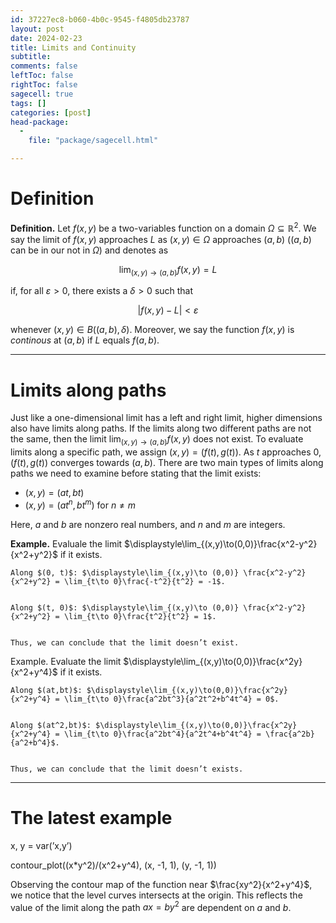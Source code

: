 ```yaml
---
id: 37227ec8-b060-4b0c-9545-f4805db23787
layout: post
date: 2024-02-23
title: Limits and Continuity
subtitle: 
comments: false
leftToc: false
rightToc: false
sagecell: true
tags: []
categories: [post]
head-package:
  -
    file: "package/sagecell.html"

---
```


# Definition


**Definition.** Let $f(x,y)$ be a two-variables function on a domain $\Omega\subseteq\mathbb{R}^2$. We say the limit of $f(x,y)$ approaches $L$ as $(x,y)\in\Omega$ approaches $(a,b)$ ($(a,b)$ can be in our not in $\Omega$) and denotes as


$$
\lim_{(x,y)\to(a,b)}f(x,y)=L
$$


if, for all $\varepsilon>0$, there exists a $\delta>0$ such that


$$
\left|f(x,y)-L\right|<\varepsilon
$$


whenever $(x,y)\in B((a,b), \delta)$. Moreover, we say the function $f(x,y)$ is _continous_ at $(a,b)$ if $L$ equals $f(a,b)$.


---


# Limits along paths


Just like a one-dimensional limit has a left and right limit, higher dimensions also have limits along paths. If the limits along two different paths are not the same, then the limit $\displaystyle\lim_{(x,y)\to(a,b)}f(x,y)$ does not exist. To evaluate limits along a specific path, we assign $(x,y)=(f(t),g(t))$. As $t$ approaches $0$, $(f(t),g(t))$ converges towards $(a,b)$. There are two main types of limits along paths we need to examine before stating that the limit exists:

- $(x,y)=(at,bt)$
- $(x,y)=(at^n,bt^m)$ for $n\neq m$

Here, $a$ and $b$ are nonzero real numbers, and $n$ and $m$ are integers.


**Example.** Evaluale the limit $\displaystyle\lim_{(x,y)\to(0,0)}\frac{x^2-y^2}{x^2+y^2}$ if it exists.


	Along $(0, t)$: $\displaystyle\lim_{(x,y)\to (0,0)} \frac{x^2-y^2}{x^2+y^2} = \lim_{t\to 0}\frac{-t^2}{t^2} = -1$.


	Along $(t, 0)$: $\displaystyle\lim_{(x,y)\to (0,0)} \frac{x^2-y^2}{x^2+y^2} = \lim_{t\to 0}\frac{t^2}{t^2} = 1$.


	Thus, we can conclude that the limit doesn’t exist.


Example. Evaluate the limit $\displaystyle\lim_{(x,y)\to(0,0)}\frac{x^2y}{x^2+y^4}$ if it exists.


	Along $(at,bt)$: $\displaystyle\lim_{(x,y)\to(0,0)}\frac{x^2y}{x^2+y^4} = \lim_{t\to 0}\frac{a^2bt^3}{a^2t^2+b^4t^4} = 0$.


	Along $(at^2,bt)$: $\displaystyle\lim_{(x,y)\to(0,0)}\frac{x^2y}{x^2+y^4} = \lim_{t\to 0}\frac{a^2bt^4}{a^2t^4+b^4t^4} = \frac{a^2b}{a^2+b^4}$.


	Thus, we can conclude that the limit doesn’t exists.


---


# The latest example


<div class=”compute”>
x, y = var(’x,y’)


contour_plot((x*y^2)/(x^2+y^4), (x, -1, 1), (y, -1, 1))
</div>


Observing the contour map of the function near $\frac{xy^2}{x^2+y^4}$, we notice that the level curves intersects at the origin. This reflects the value of the limit along the path $ax=by^2$ are dependent on $a$ and $b$.

